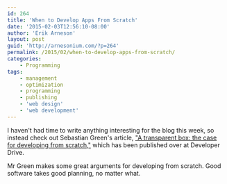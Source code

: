 ```yaml
---
id: 264
title: 'When to Develop Apps From Scratch'
date: '2015-02-03T12:56:10-08:00'
author: 'Erik Arneson'
layout: post
guid: 'http://arnesonium.com/?p=264'
permalink: /2015/02/when-to-develop-apps-from-scratch/
categories:
    - Programming
tags:
    - management
    - optimization
    - programming
    - publishing
    - 'web design'
    - 'web development'
---
```


I haven't had time to write anything interesting for the blog this week, so instead check out Sebastian Green's article, <a href="http://www.developerdrive.com/2015/02/a-transparent-box-the-case-for-developing-from-scratch/" target="_blank">"A transparent box: the case for developing from scratch,"</a> which has been published over at Developer Drive.

Mr Green makes some great arguments for developing from scratch. Good software takes good planning, no matter what.